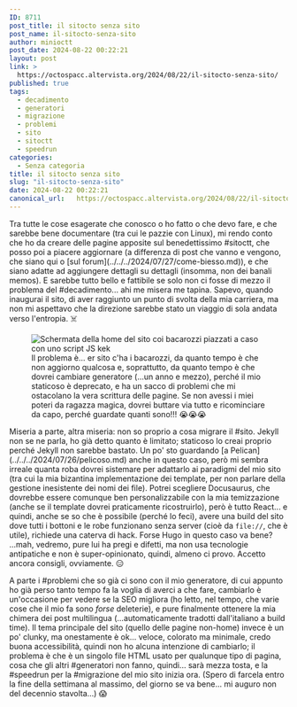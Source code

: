 ```yaml
---
ID: 8711
post_title: il sitocto senza sito
post_name: il-sitocto-senza-sito
author: minioctt
post_date: 2024-08-22 00:22:21
layout: post
link: >
  https://octospacc.altervista.org/2024/08/22/il-sitocto-senza-sito/
published: true
tags:
  - decadimento
  - generatori
  - migrazione
  - problemi
  - sito
  - sitoctt
  - speedrun
categories:
  - Senza categoria
title: il sitocto senza sito
slug: "il-sitocto-senza-sito"
date: 2024-08-22 00:22:21
canonical_url:   https://octospacc.altervista.org/2024/08/22/il-sitocto-senza-sito/
---
```

<!-- wp:paragraph -->
<p markdown="1">Tra tutte le cose esagerate che conosco o ho fatto o che devo fare, e che sarebbe bene documentare (tra cui le pazzie con Linux), mi rendo conto che ho da creare delle pagine apposite sul benedettissimo #sitoctt, che posso poi a piacere aggiornare (a differenza di post che vanno e vengono, che siano qui o [sul forum](../../../2024/07/27/come-biesso.md)), e che siano adatte ad aggiungere dettagli su dettagli (insomma, non dei banali memos). E sarebbe tutto bello e fattibile se solo non ci fosse di mezzo il problema del #decadimento... ahi me misera me tapina. Sapevo, quando inaugurai il sito, di aver raggiunto un punto di svolta della mia carriera, ma non mi aspettavo che la direzione sarebbe stato un viaggio di sola andata verso l'entropia. ☠️</p>
<!-- /wp:paragraph -->

<!-- wp:paragraph -->
<p markdown="1"></p>
<!-- /wp:paragraph -->

<!-- wp:image {"id":8712,"sizeSlug":"large","linkDestination":"none"} -->
<figure class="wp-block-image size-large"><img src="https://octospacc.github.io/microblog-mirror/assets/uploads/2024/08/image-2-960x528.png" alt="Schermata della home del sito coi bacarozzi piazzati a caso con uno script JS kek" class="wp-image-8712"/><figcaption class="wp-element-caption">Il problema è... er sito c'ha i bacarozzi, da quanto tempo è che non aggiorno qualcosa e, soprattutto, da quanto tempo è che dovrei cambiare generatore (...un anno e mezzo), perché il mio staticoso è deprecato, e ha un sacco di problemi che mi ostacolano la vera scrittura delle pagine. Se non avessi i miei poteri da ragazza magica, dovrei buttare via tutto e ricominciare da capo, perché guardate quanti sono!!! 😭️😭️😭️</figcaption></figure>
<!-- /wp:image -->

<!-- wp:paragraph -->
<p markdown="1"></p>
<!-- /wp:paragraph -->

<!-- wp:paragraph -->
<p markdown="1">Miseria a parte, altra miseria: non so proprio a cosa migrare il #sito. Jekyll non se ne parla, ho già detto quanto è limitato; staticoso lo creai proprio perché Jekyll non sarebbe bastato. Un po' sto guardando [a Pelican](../../../2024/07/26/pelicoso.md) anche in questo caso, però mi sembra irreale quanta roba dovrei sistemare per adattarlo ai paradigmi del mio sito (tra cui la mia bizantina implementazione dei template, per non parlare della gestione inesistente dei nomi dei file). Potrei scegliere Docusaurus, che dovrebbe essere comunque ben personalizzabile con la mia temizzazione (anche se il template dovrei praticamente ricostruirlo), però è tutto React... e quindi, anche se so che è possibile (perché lo feci), avere una build del sito dove tutti i bottoni e le robe funzionano senza server (cioè da <code>file://</code>, che è utile), richiede una caterva di hack. Forse Hugo in questo caso va bene? ...mah, vedremo, pure lui ha pregi e difetti, ma non usa tecnologie antipatiche e non è super-opinionato, quindi, almeno ci provo. Accetto ancora consigli, ovviamente. 😑️</p>
<!-- /wp:paragraph -->

<!-- wp:paragraph -->
<p markdown="1">A parte i #problemi che so già ci sono con il mio generatore, di cui appunto ho già perso tanto tempo fa la voglia di averci a che fare, cambiarlo è un'occasione per vedere se la SEO migliora (ho letto, nel tempo, che varie cose che il mio fa sono <em>forse</em> deleterie), e pure finalmente ottenere la mia chimera dei post multilingua (...automaticamente tradotti dall'italiano a build time). Il tema principale del sito (quello delle pagine non-home) invece è un po' clunky, ma onestamente è ok... veloce, colorato ma minimale, credo buona accessibilità, quindi non ho alcuna intenzione di cambiarlo; il problema è che è un singolo file HTML usato per qualunque tipo di pagina, cosa che gli altri #generatori non fanno, quindi... sarà mezza tosta, e la #speedrun per la #migrazione del mio sito inizia ora. (Spero di farcela entro la fine della settimana al massimo, del giorno se va bene... mi auguro non del decennio stavolta...) 😱️</p>
<!-- /wp:paragraph -->